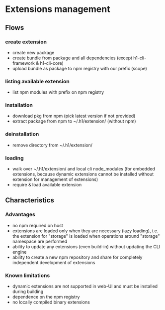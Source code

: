 # Extensions management

## Flows

### create extension

- create new package
- create bundle from package and all dependencies (except h1-cli-framework & h1-cli-core)
- upload bundle as package to npm registry with our prefix (scope)

### listing available extension

- list npm modules with prefix on npm registry

### installation

- download pkg from npm (pick latest version if not provided) 
- extract package from npm to ~/.h1/extension/ (without npm)

### deinstallation

- remove directory from ~/.h1/extension/

### loading

- walk over  ~/.h1/extension/ and local cli node_modules (for embedded extensions, because dynamic extensions cannot be installed without extension for management of extensions)
- require & load available extension

## Characteristics

### Advantages

- no npm required on host
- extensions are loaded only when they are necessary (lazy loading), i.e. the extension for "storage" is loaded when operations around "storage" namespace are performed
- ability to update any extensions (even build-in) without updating the CLI engine
- ability to create a new npm repository and share for completely independent development of extensions

### Known limitations

- dynamic extensions are not supported in web-UI and must be installed during building
- dependence on the npm registry
- no locally compiled binary extensions